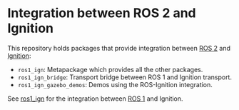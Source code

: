 # Integration between ROS 2 and Ignition

This repository holds packages that provide integration between
[ROS 2](https://index.ros.org/doc/ros2/) and [Ignition](https://ignitionrobotics.org):

* `ros1_ign`: Metapackage which provides all the other packages.
* `ros1_ign_bridge`: Transport bridge between ROS 1 and Ignition transport.
* `ros1_ign_gazebo_demos`: Demos using the ROS-Ignition integration.

See [ros1_ign](https://github.com/osrf/ros1_ign) for the integration
between [ROS 1](http://www.ros.org/) and Ignition.

